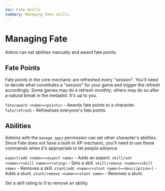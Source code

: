 ```yaml
---
toc: Fate Skills
summary: Managing Fate skills.
---
```


# Managing Fate

Admin can set abilities manually and award fate points.

## Fate Points

Fate points in the core mechanic are refreshed every "session".  You'll need to decide what constitutes a "session" for your game and trigger the refresh accordingly.  Some games may do a refresh monthly; others may do so after a natural break in the metaplot.  It's up to you.

`fate/award <name>=<points>` - Awards fate points to a character.
`fate/refresh` - Refreshses everyone's fate points.  

## Abilities

Admins with the `manage_apps` permission can set other character's abilities.  Since Fate does not have a built-in XP mechanic, you'll need to use these commands when it's appropriate to let people advance.

`aspect/add <name>=<aspect name>` - Adds an aspect.
`skill/set <name>/<skill name>=<rating>` - Sets a skill.
`skill/remove <name>=<skill name>` - Removes a skill.
`stunt/add <name>/<stunt name>[=<description>]` - Adds a stunt.
`stunt/remove <name>=<stunt name>` - Removes a stunt.

Set a skill rating to 0 to remove an ability.
